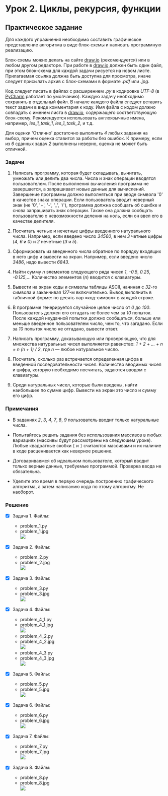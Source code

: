 # Урок 2. Циклы, рекурсия, функции

## Практическое задание

Для каждого упражнения необходимо
составить графическое представление алгоритма в виде блок-схемы и
написать программную реализацию.

Блок-схемы можно делать на сайте [draw.io][drawio] (рекомендуется) или
в любом другом редакторе.
При работе в [draw.io][drawio] должен быть один файл,
при этом блок-схема для каждой задачи рисуется на новом листе.
Прилагаемая ссылка должна быть доступна для просмотра,
иначе следует присылать архив с блок-схемами в формате _.pdf_ или _.jpg_.

Код следует писать в файлах с расширением _.py_ в кодировке _UTF-8_
(в [PyCharm][pycharm] работает по умолчанию).
Каждую задачу необходимо сохранять в отдельный файл.
В начале каждого файла следует вставить текст задачи в виде комментария к коду.
Имя файла с кодом должно совпадать с именем листа в [draw.io][drawio],
содержащего соответствующую блок-схему.
Рекомендуется использовать англоязычные имена,
например, _les_1_task_1_, _les_1_task_2_, и т.д.

Для оценки 'Отлично' достаточно выполнить _4_ любых задания на выбор,
причем оценка ставится за работы без ошибок.
К примеру, если из _6_ сданных задач _2_ выполнены неверно,
оценка не может быть отличной.

### Задачи

1. Написать программу, которая будет складывать, вычитать,
умножать или делить два числа.
Числа и знак операции вводятся пользователем.
После выполнения вычисления программа не завершается,
а запрашивает новые данные для вычислений.
Завершение программы должно выполняться
при вводе символа '0' в качестве знака операции.
Если пользователь вводит неверный знак (не '0', '+', '-', '_', '/'),
программа должна сообщать об ошибке и снова запрашивать знак операции.
Также она должна сообщать пользователю о невозможности деления на ноль,
если он ввел его в качестве делителя.

2. Посчитать четные и нечетные цифры введенного натурального числа.
Например, если введено число _34560_,
в нем _3_ четные цифры (_4_, _6_ и _0_) и _2_ нечетные (_3_ и _5_).

3. Сформировать из введенного числа обратное по порядку входящих в него цифр
и вывести на экран.
Например, если введено число _3486_, надо вывести _6843_.

4. Найти сумму _n_ элементов следующего ряда чисел
_1_, _-0.5_, _0.25_, _-0.125_,...
Количество элементов (_n_) вводится с клавиатуры.

5. Вывести на экран коды и символы таблицы ASCII,
начиная с _32_-го символа и заканчивая _127_-м включительно.
Вывод выполнить в табличной форме: по десять пар «код-символ» в каждой строке.

6. В программе генерируется случайное целое число от _0_ до _100_.
Пользователь должен его отгадать не более чем за _10_ попыток.
После каждой неудачной попытки должно сообщаться,
больше или меньше введенное пользователем число, чем то, что загадано.
Если за _10_ попыток число не отгадано, вывести ответ.

7. Написать программу, доказывающую или проверяющую,
что для множества натуральных чисел выполняется равенство:
_1 + 2 + ... + n = n (n + 1) / 2_,
где _n_ — любое натуральное число.

8. Посчитать, сколько раз встречается определенная цифра
в введенной последовательности чисел.
Количество вводимых чисел и цифра, которую необходимо посчитать,
задаются вводом с клавиатуры.

9. Среди натуральных чисел, которые были введены,
найти наибольшее по сумме цифр.
Вывести на экран это число и сумму его цифр.

### Примечания

- В заданиях _2_, _3_, _4_, _7_, _8_, _9_
пользователь вводит только натуральные числа.

- Попытайтесь решить задания без использования массивов в любых вариациях
(массивы будут рассмотрены на следующем уроке).
Любые квадратные скобки `[` и `]` считаются массивами и
их наличие в коде расценивается как неверное решение.

- Договариваемся об идеальном пользователе,
который вводит только верные данные, требуемые программой.
Проверка ввода не обязательна.

- Уделите это время в первую очередь построению графического алгоритма,
а затем написанию кода по этому алгоритму. Не наоборот.

### Решение

- [x] Задача 1. Файлы:
  - problem_1.py
  - problem_1.jpg  
    ![](problem_1.jpg)

- [x] Задача 2. Файлы:
  - problem_2.py
  - problem_2.jpg  
    ![](problem_2.jpg)

- [x] Задача 3. Файлы:
  - problem_3.py
  - problem_3.jpg  
    ![](problem_3.jpg)

- [x] Задача 4. Файлы:
  - problem_4_1.py
  - problem_4_1.jpg  
    ![](problem_4_1.jpg)
  - problem_4_2.py
  - problem_4_2.jpg  
    ![](problem_4_2.jpg)
  - problem_4_3.py
  - problem_4_3.jpg  
    ![](problem_4_3.jpg)

- [x] Задача 5. Файлы:
  - problem_5.py
  - problem_5.jpg  
    ![](problem_5.jpg)

- [x] Задача 6. Файлы:
  - problem_6.py
  - problem_6.jpg  
    ![](problem_6.jpg)

- [x] Задача 7. Файлы:
  - problem_7.py
  - problem_7.jpg  
    ![](problem_7.jpg)

- [x] Задача 8. Файлы:
  - problem_8.py
  - problem_8.jpg  
    ![](problem_8.jpg)

[drawio]: https://app.diagrams.net/
[pycharm]: https://www.jetbrains.com/pycharm/
